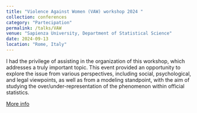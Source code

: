 ```yaml
---
title: "Violence Against Women (VAW) workshop 2024 "
collection: conferences
category: "Partecipation"
permalink: /talks/VAW
venue: "Sapienza University, Department of Statistical Science"
date: 2024-09-13
location: "Rome, Italy"
---
```


I had the privilege of assisting in the organization of this workshop, which addresses a truly important topic. This event provided an opportunity to explore the issue from various perspectives, including social, psychological, and legal viewpoints, as well as from a modeling standpoint, with the aim of studying the over/under-representation of the phenomenon within official statistics.

[More info](https://www.dss.uniroma1.it/it/progetti/vaw)